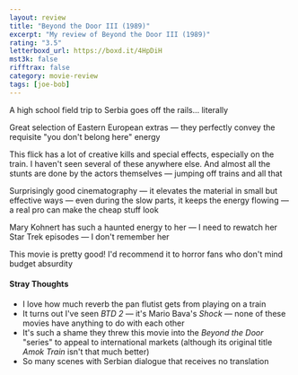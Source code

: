 ```yaml
---
layout: review
title: "Beyond the Door III (1989)"
excerpt: "My review of Beyond the Door III (1989)"
rating: "3.5"
letterboxd_url: https://boxd.it/4HpDiH
mst3k: false
rifftrax: false
category: movie-review
tags: [joe-bob]
---
```


A high school field trip to Serbia goes off the rails... literally

Great selection of Eastern European extras — they perfectly convey the requisite "you don't belong here" energy

This flick has a lot of creative kills and special effects, especially on the train. I haven't seen several of these anywhere else. And almost all the stunts are done by the actors themselves — jumping off trains and all that

Surprisingly good cinematography — it elevates the material in small but effective ways — even during the slow parts, it keeps the energy flowing — a real pro can make the cheap stuff look

Mary Kohnert has such a haunted energy to her — I need to rewatch her Star Trek episodes — I don't remember her

This movie is pretty good! I'd recommend it to horror fans who don't mind budget absurdity

#### Stray Thoughts

- I love how much reverb the pan flutist gets from playing on a train
- It turns out I've seen <i>BTD 2</i> — it's Mario Bava's <i>Shock</i> — none of these movies have anything to do with each other
- It's such a shame they threw this movie into the <i>Beyond the Door</i> "series" to appeal to international markets (although its original title <i>Amok Train</i> isn't that much better)
- So many scenes with Serbian dialogue that receives no translation
